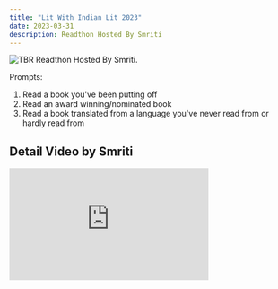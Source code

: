```yaml
---
title: "Lit With Indian Lit 2023"
date: 2023-03-31
description: Readthon Hosted By Smriti
---
```

<img src="{{ https://soumithhh.github.io/ }}/assets/image3.png" alt="TBR">
Readthon Hosted By Smriti.
<!-- excerpt -->



Prompts:
1. Read a book you've been putting off 
3. Read an award winning/nominated book 
4. Read a book translated from a language you've never read from or hardly read from



## Detail Video by Smriti

<iframe width="355" height="200" src="https://www.youtube.com/embed/8jbjlWJ8xoM" title="YouTube video player" frameborder="0" allow="accelerometer; autoplay; clipboard-write; encrypted-media; gyroscope; picture-in-picture; web-share" allowfullscreen></iframe>

